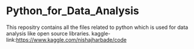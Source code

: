# Python_for_Data_Analysis
This repositry contains all the files related to python which is used for data analysis like open source libraries.
kaggle-link:https://www.kaggle.com/nishajharbade/code 
